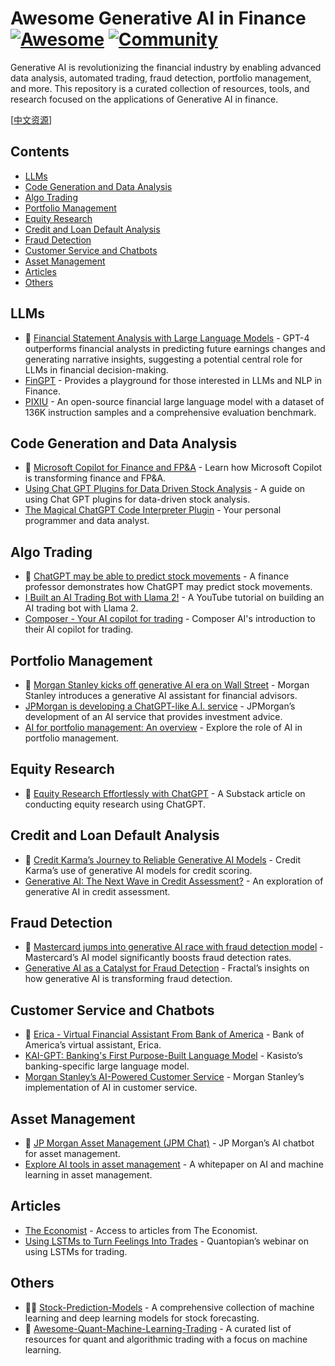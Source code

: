 # Awesome Generative AI in Finance [![Awesome](https://awesome.re/badge.svg)](https://github.com/sindresorhus/awesome) [![Community](https://img.shields.io/discord/733027681184251937.svg?style=flat&label=Join%20Community&color=7289DA)](https://discord.gg/cqaUf47)

Generative AI is revolutionizing the financial industry by enabling advanced data analysis, automated trading, fraud detection, portfolio management, and more. This repository is a curated collection of resources, tools, and research focused on the applications of Generative AI in finance.

[[中文资源](./chinese.md)]

## Contents

- [LLMs](#llms)
- [Code Generation and Data Analysis](#code-generation-and-data-analysis)
- [Algo Trading](#algo-trading)
- [Portfolio Management](#portfolio-management)
- [Equity Research](#equity-research)
- [Credit and Loan Default Analysis](#credit-and-loan-default-analysis)
- [Fraud Detection](#fraud-detection)
- [Customer Service and Chatbots](#customer-service-and-chatbots)
- [Asset Management](#asset-management)
- [Articles](#articles)
- [Others](#others)

## LLMs

- 🌟 [Financial Statement Analysis with Large Language Models](https://papers.ssrn.com/sol3/papers.cfm?abstract_id=4835311) - GPT-4 outperforms financial analysts in predicting future earnings changes and generating narrative insights, suggesting a potential central role for LLMs in financial decision-making.
- [FinGPT](https://github.com/AI4Finance-Foundation/FinGPT) - Provides a playground for those interested in LLMs and NLP in Finance.
- [PIXIU](https://github.com/chancefocus/PIXIU) - An open-source financial large language model with a dataset of 136K instruction samples and a comprehensive evaluation benchmark.

## Code Generation and Data Analysis

- 🌟 [Microsoft Copilot for Finance and FP&A](https://christianmartinezfinancialfox.medium.com/microsoft-copilot-for-finance-and-fp-a-9a38407e3212) - Learn how Microsoft Copilot is transforming finance and FP&A.
- [Using Chat GPT Plugins for Data Driven Stock Analysis](https://medium.datadriveninvestor.com/using-chat-gpt-plugins-for-data-driven-stock-analysis-6ce83f1c8970) - A guide on using Chat GPT plugins for data-driven stock analysis.
- [The Magical ChatGPT Code Interpreter Plugin](https://levelup.gitconnected.com/the-magical-chatgpt-code-interpreter-plugin-your-personal-programmer-and-data-analyst-f8cd69e8323b) - Your personal programmer and data analyst.

## Algo Trading

- 🌟 [ChatGPT may be able to predict stock movements](https://www.cnbc.com/2023/04/12/chatgpt-may-be-able-to-predict-stock-movements-finance-professor-says.html) - A finance professor demonstrates how ChatGPT may predict stock movements.
- [I Built an AI Trading Bot with Llama 2!](https://www.youtube.com/watch?v=6FQz7MDTogs) - A YouTube tutorial on building an AI trading bot with Llama 2.
- [Composer - Your AI copilot for trading](https://www.youtube.com/watch?v=7r3GusNsnF4) - Composer AI's introduction to their AI copilot for trading.

## Portfolio Management

- 🌟 [Morgan Stanley kicks off generative AI era on Wall Street](https://www.cnbc.com/2023/09/18/morgan-stanley-chatgpt-financial-advisors.html) - Morgan Stanley introduces a generative AI assistant for financial advisors.
- [JPMorgan is developing a ChatGPT-like A.I. service](https://www.cnbc.com/2023/05/25/jpmorgan-develops-ai-investment-advisor.html) - JPMorgan’s development of an AI service that provides investment advice.
- [AI for portfolio management: An overview](https://www.leewayhertz.com/ai-for-portfolio-management/) - Explore the role of AI in portfolio management.

## Equity Research

- 🌟 [Equity Research Effortlessly with ChatGPT](https://richardtoad.substack.com/p/equity-research-effortlessly-with) - A Substack article on conducting equity research using ChatGPT.

## Credit and Loan Default Analysis

- 🌟 [Credit Karma’s Journey to Reliable Generative AI Models](https://www.montecarlodata.com/blog-credit-karmas-journey-to-reliable-generative-ai-models-with-data-observability/) - Credit Karma’s use of generative AI models for credit scoring.
- [Generative AI: The Next Wave in Credit Assessment?](https://www.garp.org/risk-intelligence/technology/generative-ai-credit-101323) - An exploration of generative AI in credit assessment.

## Fraud Detection

- 🌟 [Mastercard jumps into generative AI race with fraud detection model](https://www.cnbc.com/2024/02/01/mastercard-launches-gpt-like-ai-model-to-help-banks-detect-fraud.html) - Mastercard’s AI model significantly boosts fraud detection rates.
- [Generative AI as a Catalyst for Fraud Detection](https://fractal.ai/generative-artificial-intelligence-gai-a-catalyst-for-transforming-fraud-detection-and-prevention/) - Fractal’s insights on how generative AI is transforming fraud detection.

## Customer Service and Chatbots

- 🌟 [Erica - Virtual Financial Assistant From Bank of America](https://promotions.bankofamerica.com/digitalbanking/mobilebanking/erica) - Bank of America’s virtual assistant, Erica.
- [KAI-GPT: Banking's First Purpose-Built Language Model](https://kasisto.com/blog/kai-gpt-the-first-large-language-model-purpose-built-for-banking/) - Kasisto’s banking-specific large language model.
- [Morgan Stanley’s AI-Powered Customer Service](https://www.morganstanley.com/im/en-us/individual-investor/about-us/newsroom/press-release/flip-ai-launches-to-bring-the-holy-grail-of-observability-to-all-enterprises-with-over-6-million.html) - Morgan Stanley’s implementation of AI in customer service.

## Asset Management

- 🌟 [JP Morgan Asset Management (JPM Chat)](https://am.jpmorgan.com/hk/en/asset-management/per/self-service-center/jpm-bot/) - JP Morgan’s AI chatbot for asset management.
- [Explore AI tools in asset management](https://www.blackrock.com/corporate/literature/whitepaper/viewpoint-artificial-intelligence-machine-learning-asset-management-october-2019.pdf) - A whitepaper on AI and machine learning in asset management.

## Articles

- [The Economist](https://github.com/nailperry-zd/The-Economist) - Access to articles from The Economist.
- [Using LSTMs to Turn Feelings Into Trades](https://www.quantopian.com/posts/watch-our-webinar-buying-happiness-using-lstms-to-turn-feelings-into-trades-now?utm_source=forum&utm_medium=twitter&utm_campaign=sentiment-analysis) - Quantopian’s webinar on using LSTMs for trading.

## Others

- 🌟🌟 [Stock-Prediction-Models](https://github.com/huseinzol05/Stock-Prediction-Models) - A comprehensive collection of machine learning and deep learning models for stock forecasting.
- 🌟 [Awesome-Quant-Machine-Learning-Trading](https://github.com/grananqvist/Awesome-Quant-Machine-Learning-Trading) - A curated list of resources for quant and algorithmic trading with a focus on machine learning.

